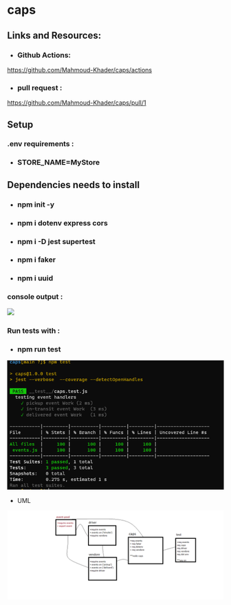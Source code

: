 # caps

## Links and Resources:

* ### Github Actions:

https://github.com/Mahmoud-Khader/caps/actions


* ### pull request :
https://github.com/Mahmoud-Khader/caps/pull/1

## Setup 
### .env requirements :
* ### STORE_NAME=MyStore


## Dependencies needs to install
* ### npm init -y
* ### npm i dotenv express cors 
* ### npm i -D jest supertest 
* ### npm i faker 
* ### npm i uuid

### console output :

![](images/capsConsole)

### Run tests with :
 * ### npm run test

![](images/capsTest.PNG)

* UML

![](images/lab11.png)
